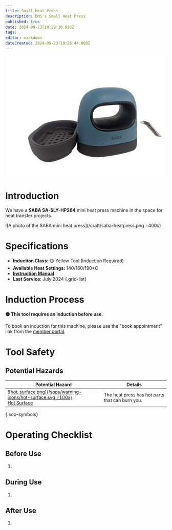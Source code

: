 ```yaml
---
title: Small Heat Press
description: BMS's Small Heat Press
published: true
date: 2024-09-23T10:29:10.893Z
tags: 
editor: markdown
dateCreated: 2024-09-23T10:26:44.060Z
---
```


![saba-heatpress.png](/craft/saba-heatpress.png)
# Introduction

We have a **SABA SA-SLY-HP264** mini heat press machine in the space for heat transfer projects. 

![A photo of the SABA mini heat press](/craft/saba-heatpress.png =400x)

# Specifications

- **Induction Class:** 🟡 Yellow Tool (Induction Required)
- **Available Heat Settings:** 140/160/190*C
- **[Instruction Manual](/tools/saba-sa-sly-hp264-manual.pdf)**
- **Last Service**: July 2024
{.grid-list}

# Induction Process

**🟡 This tool requires an induction before use.**

To book an induction for this machine, please use the "book appointment" link from the [member portal](https://portal.brisbanemaker.space/).

# Tool Safety

## Potential Hazards

|Potential Hazard|Details|
|---|---|
|[![hot_surface.png](/sops/warning-icons/hot-surface.svg =100x)<div>Hot Surface</div>](#)|The heat press has hot parts that can burn you.|
{.sop-symbols}

# Operating Checklist

## Before Use

1. 

## During Use

1.

## After Use

1. 